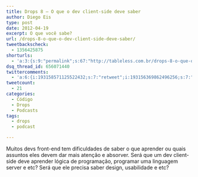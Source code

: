 ```yaml
---
title: Drops 8 – O que o dev client-side deve saber
author: Diego Eis
type: post
date: 2012-04-19
excerpt: O que você sabe?
url: /drops-8-o-que-o-dev-client-side-deve-saber/
tweetbackscheck:
  - 1356425875
shorturls:
  - 'a:3:{s:9:"permalink";s:67:"http://tableless.com.br/drops-8-o-que-o-dev-client-side-deve-saber/";s:7:"tinyurl";s:26:"http://tinyurl.com/dye8qsx";s:4:"isgd";s:19:"http://is.gd/JP1X76";}'
dsq_thread_id: 656071440
twittercomments:
  - 'a:6:{i:193158571125522432;s:7:"retweet";i:193156369862496256;s:7:"retweet";i:193014074534141953;s:7:"retweet";i:193005721602895873;s:7:"retweet";i:192954347339005952;s:7:"retweet";i:192950487392321536;s:7:"retweet";}'
tweetcount:
  - 21
categories:
  - Código
  - Drops
  - Podcasts
tags:
  - drops
  - podcast

---
```

Muitos devs front-end tem dificuldades de saber o que aprender ou quais assuntos eles devem dar mais atenção e absorver. Será que um dev client-side deve aprender lógica de programação, programar uma linguagem server e etc? Será que ele precisa saber design, usabilidade e etc?
